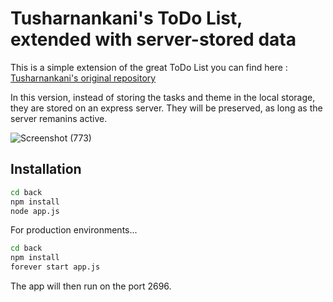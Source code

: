 # Tusharnankani's ToDo List, extended with server-stored data

This is a simple extension of the great ToDo List you can find here : [Tusharnankani's original repository](https://github.com/tusharnankani/ToDoList)

In this version, instead of storing the tasks and theme in the local storage, they are stored on an express server. They will be preserved, as long as the server remanins active.

![Screenshot (773)](https://user-images.githubusercontent.com/61280281/99399728-0d096d00-290c-11eb-9ee5-59cc8358676c.png)

## Installation

```sh
cd back
npm install
node app.js
```

For production environments...

```sh
cd back
npm install
forever start app.js
```

The app will then run on the port 2696.